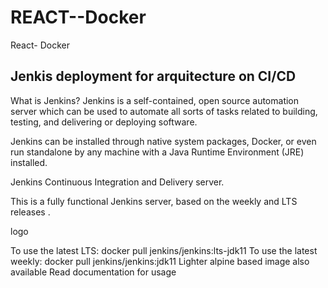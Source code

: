 # REACT--Docker
React- Docker

## Jenkis deployment for arquitecture on CI/CD

What is Jenkins?
Jenkins is a self-contained, open source automation server which can be used to automate all sorts of tasks related to building, testing, and delivering or deploying software.

Jenkins can be installed through native system packages, Docker, or even run standalone by any machine with a Java Runtime Environment (JRE) installed.

Jenkins Continuous Integration and Delivery server.

This is a fully functional Jenkins server, based on the weekly and LTS releases .

logo

To use the latest LTS: docker pull jenkins/jenkins:lts-jdk11
To use the latest weekly: docker pull jenkins/jenkins:jdk11
Lighter alpine based image also available
Read documentation for usage
